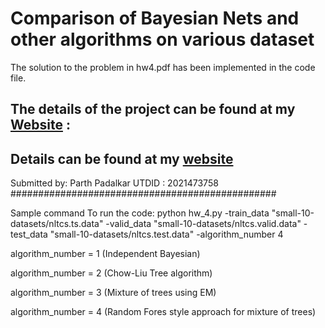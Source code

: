 # Comparison of Bayesian Nets and other algorithms on various dataset
The solution to the problem in hw4.pdf has been implemented in the code file.

## The details of the project can be found at my [Website](https://petrichor1998.github.io/projects/bayes_nets/) :

## Details can be found at my [website](https://petrichor1998.github.io/Projects/)

Submitted by: Parth Padalkar
UTDID : 2021473758
################################################


Sample command To run the code:
python hw_4.py -train_data "small-10-datasets/nltcs.ts.data" -valid_data "small-10-datasets/nltcs.valid.data" -test_data "small-10-datasets/nltcs.test.data" -algorithm_number 4

algorithm_number = 1 (Independent Bayesian)

algorithm_number = 2 (Chow-Liu Tree algorithm)

algorithm_number = 3 (Mixture of trees using EM)

algorithm_number = 4 (Random Fores style approach for mixture of trees)
